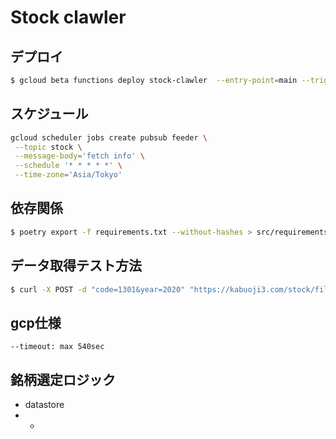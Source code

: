 # Stock clawler

## デプロイ

```bash
$ gcloud beta functions deploy stock-clawler  --entry-point=main --trigger-topic=stock --env-vars-file=env.yaml --source=src --runtime=python38 --timeout=300
```

## スケジュール
```bash
gcloud scheduler jobs create pubsub feeder \
 --topic stock \
 --message-body='fetch info' \
 --schedule '* * * * *' \
 --time-zone='Asia/Tokyo'
```
## 依存関係

```bash
$ poetry export -f requirements.txt --without-hashes > src/requirements.txt

```

## データ取得テスト方法

```bash
$ curl -X POST -d "code=1301&year=2020" "https://kabuoji3.com/stock/file.php" -o 1301_2020.csv
```

## gcp仕様
```
--timeout: max 540sec
```

## 銘柄選定ロジック
- datastore
- - 
## 